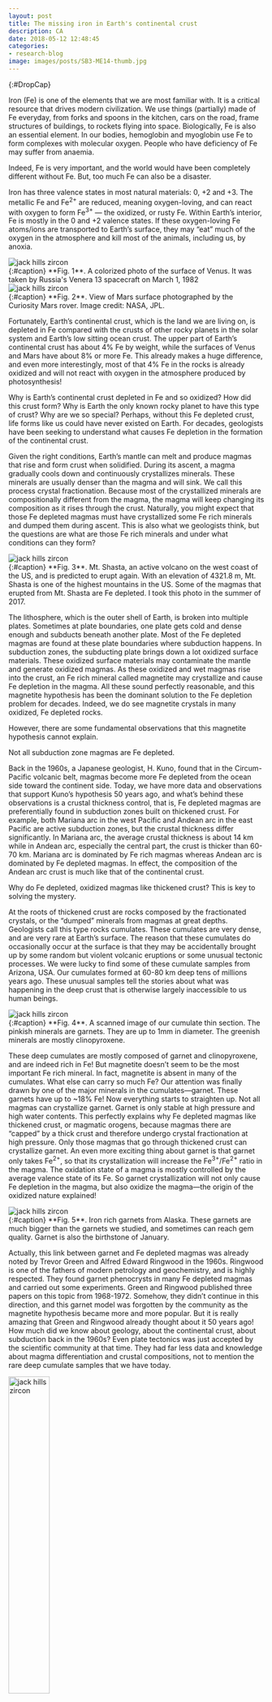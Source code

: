 ```yaml
---
layout: post
title: The missing iron in Earth's continental crust
description: CA
date: 2018-05-12 12:48:45
categories:
- research-blog
image: images/posts/SB3-ME14-thumb.jpg
---
```


{:#DropCap}
<!-- adding {:#DropCap} above will make first letter of first word CAPITAL and Large -->
Iron (Fe) is one of the elements that we are most familiar with. It is a critical resource that drives modern civilization. We use things (partially) made of Fe everyday, from forks and spoons in the kitchen, cars on the road, frame structures of buildings, to rockets flying into space. Biologically, Fe is also an essential element. In our bodies, hemoglobin and myoglobin use Fe to form complexes with molecular oxygen. People who have deficiency of Fe may suffer from anaemia.

Indeed, Fe is very important, and the world would have been completely different without Fe. But, too much Fe can also be a disaster. 

Iron has three valence states in most natural materials: 0, +2 and +3. The metallic Fe and Fe<sup>2+</sup> are reduced, meaning oxygen-loving, and can react with oxygen to form Fe<sup>3+</sup> — the oxidized, or rusty Fe. Within Earth’s interior, Fe is mostly in the 0 and +2 valence states. If these oxygen-loving Fe atoms/ions are transported to Earth’s surface, they may “eat” much of the oxygen in the atmosphere and kill most of the animals, including us, by anoxia.

<div class="img-parent">
<img src="/images/posts/venus surface.jpg" alt="jack hills zircon" />
</div>
{:#caption}
**Fig. 1**. A colorized photo of the surface of Venus. It was taken by Russia's Venera 13 spacecraft on March 1, 1982

<div class="img-parent">
<img src="/images/posts/mars surface.jpg" alt="jack hills zircon" />
</div>
{:#caption}
**Fig. 2**. View of Mars surface photographed by the Curiosity Mars rover. Image credit: NASA, JPL.

Fortunately, Earth’s continental crust, which is the land we are living on, is depleted in Fe compared with the crusts of other rocky planets in the solar system and Earth’s low sitting ocean crust. The upper part of Earth’s continental crust has about 4% Fe by weight, while the surfaces of Venus and Mars have about 8% or more Fe. This already makes a huge difference, and even more interestingly, most of that 4% Fe in the rocks is already oxidized and will not react with oxygen in the atmosphere produced by photosynthesis!

Why is Earth’s continental crust depleted in Fe and so oxidized? How did this crust form? Why is Earth the only known rocky planet to have this type of crust? Why are we so special? Perhaps, without this Fe depleted crust, life forms like us could have never existed on Earth. For decades, geologists have been seeking to understand what causes Fe depletion in the formation of the continental crust.

Given the right conditions, Earth’s mantle can melt and produce magmas that rise and form crust when solidified. During its ascent, a magma gradually cools down and continuously crystallizes minerals. These minerals are usually denser than the magma and will sink. We call this process crystal fractionation. Because most of the crystallized minerals are compositionally different from the magma, the magma will keep changing its composition as it rises through the crust. Naturally, you might expect that those Fe depleted magmas must have crystallized some Fe rich minerals and dumped them during ascent. This is also what we geologists think, but the questions are what are those Fe rich minerals and under what conditions can they form? 

<div class="img-parent">
<img src="/images/posts/P1100139.jpg" alt="jack hills zircon" />
</div>
{:#caption}
**Fig. 3**. Mt. Shasta, an active volcano on the west coast of the US, and is predicted to erupt again. With an elevation of 4321.8 m, Mt. Shasta is one of the highest mountains in the US. Some of the magmas that erupted from Mt. Shasta are Fe depleted. I took this photo in the summer of 2017.

The lithosphere, which is the outer shell of Earth, is broken into multiple plates. Sometimes at plate boundaries, one plate gets cold and dense enough and subducts beneath another plate. Most of the Fe depleted magmas are found at these plate boundaries where subduction happens. In subduction zones, the subducting plate brings down a lot oxidized surface materials. These oxidized surface materials may contaminate the mantle and generate oxidized magmas. As these oxidized and wet magmas rise into the crust, an Fe rich mineral called magnetite may crystallize and cause Fe depletion in the magma. All these sound perfectly reasonable, and this magnetite hypothesis has been the dominant solution to the Fe depletion problem for decades. Indeed, we do see magnetite crystals in many oxidized, Fe depleted rocks.

However, there are some fundamental observations that this magnetite hypothesis cannot explain.

Not all subduction zone magmas are Fe depleted.

Back in the 1960s, a Japanese geologist, H. Kuno, found that in the Circum-Pacific volcanic belt, magmas become more Fe depleted from the ocean side toward the continent side. Today, we have more data and observations that support Kuno’s hypothesis 50 years ago, and what’s behind these observations is a crustal thickness control, that is, Fe depleted magmas are preferentially found in subduction zones built on thickened crust. For example, both Mariana arc in the west Pacific and Andean arc in the east Pacific are active subduction zones, but the crustal thickness differ significantly. In Mariana arc, the average crustal thickness is about 14 km while in Andean arc, especially the central part, the crust is thicker than 60-70 km. Mariana arc is dominated by Fe rich magmas whereas Andean arc is dominated by Fe depleted magmas. In effect, the composition of the Andean arc crust is much like that of the continental crust.

Why do Fe depleted, oxidized magmas like thickened crust? This is key to solving the mystery.

At the roots of thickened crust are rocks composed by the fractionated crystals, or the “dumped” minerals from magmas at great depths. Geologists call this type rocks cumulates. These cumulates are very dense, and are very rare at Earth’s surface. The reason that these cumulates do occasionally occur at the surface is that they may be accidentally brought up by some random but violent volcanic eruptions or some unusual tectonic processes. We were lucky to find some of these cumulate samples from Arizona, USA. Our cumulates formed at 60-80 km deep tens of millions years ago. These unusual samples tell the stories about what was happening in the deep crust that is otherwise largely inaccessible to us human beings.

<div class="img-parent">
<img src="/images/posts/SB3-ME14.jpg" alt="jack hills zircon" />
</div>
{:#caption}
**Fig. 4**. A scanned image of our cumulate thin section. The pinkish minerals are garnets. They are up to 1mm in diameter. The greenish minerals are mostly clinopyroxene.

These deep cumulates are mostly composed of garnet and clinopyroxene, and are indeed rich in Fe! But magnetite doesn’t seem to be the most important Fe rich mineral. In fact, magnetite is absent in many of the cumulates. What else can carry so much Fe? Our attention was finally drawn by one of the major minerals in the cumulates—garnet. These garnets have up to ~18% Fe! Now everything starts to straighten up. Not all magmas can crystallize garnet. Garnet is only stable at high pressure and high water contents. This perfectly explains why Fe depleted magmas like thickened crust, or magmatic orogens, because magmas there are “capped” by a thick crust and therefore undergo crystal fractionation at high pressure. Only those magmas that go through thickened crust can crystallize garnet. An even more exciting thing about garnet is that garnet only takes Fe<sup>2+</sup>, so that its crystallization will increase the Fe<sup>3+</sup>/Fe<sup>2+</sup> ratio in the magma. The oxidation state of a magma is mostly controlled by the average valence state of its Fe. So garnet crystallization will not only cause Fe depletion in the magma, but also oxidize the magma—the origin of the oxidized nature explained!

<div class="img-parent">
<img src="/images/posts/DSC03295.jpg" alt="jack hills zircon" />
</div>
{:#caption}
**Fig. 5**. Iron rich garnets from Alaska. These garnets are much bigger than the garnets we studied, and sometimes can reach gem quality. Garnet is also the birthstone of January.

Actually, this link between garnet and Fe depleted magmas was already noted by Trevor Green and Alfred Edward Ringwood in the 1960s. Ringwood is one of the fathers of modern petrology and geochemistry, and is highly respected. They found garnet phenocrysts in many Fe depleted magmas and carried out some experiments. Green and Ringwood published three papers on this topic from 1968-1972. Somehow, they didn’t continue in this direction, and this garnet model was forgotten by the community as the magnetite hypothesis became more and more popular. But it is really amazing that Green and Ringwood already thought about it 50 years ago! How much did we know about geology, about the continental crust, about subduction back in the 1960s? Even plate tectonics was just accepted by the scientific community at that time. They had far less data and knowledge about magma differentiation and crustal compositions, not to mention the rare deep cumulate samples that we have today.

<div class="img-parent">
<img src="/images/posts/ringwood.jpg" alt="jack hills zircon" style="height:40%;width:40%;"/>
</div>
{:#caption}
**Fig. 6**. A.E.Ringwood (1930-1993), an Australian experimental geophysicist and geochemist. The mineral ringwoodite is named after him. Photo credit: Australian Academy of Science.

Nowadays, we may see the big pictures better than ever, thanks to big data geochemistry and those critical cumulate samples. Although nature is more complex than any single model can explain, this garnet hypothesis does seem to explain most of the observations in a self-consistent way. At the roots of the magmatic orogens, garnet keeps raining out from hot magmas coming up from the mantle. Like a filter, garnet crystallization changes the composition of the magma in the way that much of the oxygen-loving Fe<sup>2+</sup> and toxic S<sup>2-</sup> are filtered out and locked in the deep crust, and will not make it to the surface with magmas. Garnet is dense, and it will not stay in the deep crust for long. Eventually, garnet will take all the Fe<sup>2+</sup> and sulfides (S<sup>2-</sup> rich minerals) with it and sink into Earth’s deeper interior. Without garnet, Earth’s surface, including the atmosphere, might have been completely different. Free oxygen molecules may have never accumulated to the levels to sustain complicated life forms like us.

If this garnet hypothesis were correct, magmatic orogens, such as Andes where high altitude giant volcanos are typically seen, would be the primary factories of Earth’s continents. Just about every piece of the continental crust, our homeland, was born in such a violent and magnificent way. Today, we don’t see most of the mountains across the continents because they have been eroded away, but the Fe depleted nature of the crust preserves the memories of its past millions to billions of years ago. 

<div class="img-parent">
<img src="/images/posts/redox filter.jpg" alt="jack hills zircon" style="height:50%;width:50%;"/>
</div>
{:#caption}
**Fig. 7**. Cartoon illustrating garnet crystallization at the root of magmatic orogens, pulling the reducing Fe<sup>2+</sup> and S<sup>2-</sup> out of the magmas. Cartoon not to scale.
